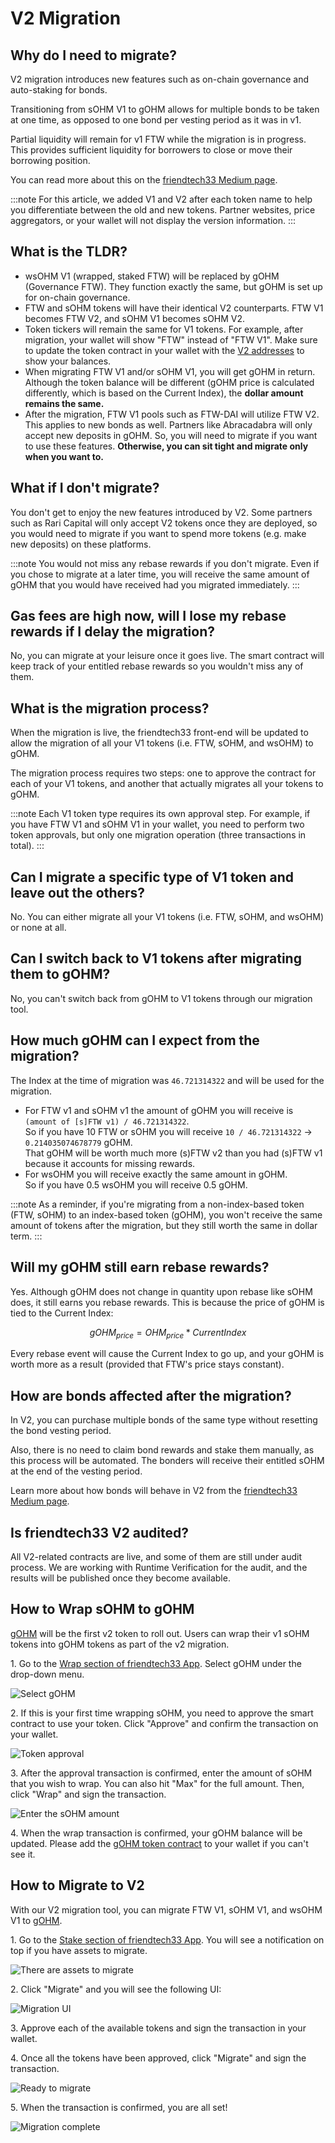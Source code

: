 # V2 Migration

## Why do I need to migrate?

V2 migration introduces new features such as on-chain governance and auto-staking for bonds.

Transitioning from sOHM V1 to gOHM allows for multiple bonds to be taken at one time, as opposed to one bond per vesting period as it was in v1.

Partial liquidity will remain for v1 FTW while the migration is in progress. This provides sufficient liquidity for borrowers to close or move their borrowing position.

You can read more about this on the [friendtech33 Medium page](https://olympusdao.medium.com/introducing-olympus-v2-c4ade14e9fe).

:::note
For this article, we added V1 and V2 after each token name to help you differentiate between the old and new tokens. Partner websites, price aggregators, or your wallet will not display the version information.
:::

## What is the TLDR?

* wsOHM V1 (wrapped, staked FTW) will be replaced by gOHM (Governance FTW). They function exactly the same, but gOHM is set up for on-chain governance.
* FTW and sOHM tokens will have their identical V2 counterparts. FTW V1 becomes FTW V2, and sOHM V1 becomes sOHM V2.
* Token tickers will remain the same for V1 tokens. For example, after migration, your wallet will show "FTW" instead of "FTW V1". Make sure to update the token contract in your wallet with the [V2 addresses](../contracts/tokens) to show your balances.
* When migrating FTW V1 and/or sOHM V1, you will get gOHM in return. Although the token balance will be different (gOHM price is calculated differently, which is based on the Current Index), the **dollar amount remains the same.**
* After the migration, FTW V1 pools such as FTW-DAI will utilize FTW V2. This applies to new bonds as well. Partners like Abracadabra will only accept new deposits in gOHM. So, you will need to migrate if you want to use these features. **Otherwise, you can sit tight and migrate only when you want to.**

## What if I don't migrate?

You don't get to enjoy the new features introduced by V2. Some partners such as Rari Capital will only accept V2 tokens once they are deployed, so you would need to migrate if you want to spend more tokens (e.g. make new deposits) on these platforms.

:::note
You would not miss any rebase rewards if you don't migrate. Even if you chose to migrate at a later time, you will receive the same amount of gOHM that you would have received had you migrated immediately.
:::

## Gas fees are high now, will I lose my rebase rewards if I delay the migration?

No, you can migrate at your leisure once it goes live. The smart contract will keep track of your entitled rebase rewards so you wouldn't miss any of them.

## What is the migration process?

When the migration is live, the friendtech33 front-end will be updated to allow the migration of all your V1 tokens (i.e. FTW, sOHM, and wsOHM) to gOHM.

The migration process requires two steps: one to approve the contract for each of your V1 tokens, and another that actually migrates all your tokens to gOHM.

:::note
Each V1 token type requires its own approval step. For example, if you have FTW V1 and sOHM V1 in your wallet, you need to perform two token approvals, but only one migration operation (three transactions in total).
:::

## Can I migrate a specific type of V1 token and leave out the others?

No. You can either migrate all your V1 tokens (i.e. FTW, sOHM, and wsOHM) or none at all.

## Can I switch back to V1 tokens after migrating them to gOHM?

No, you can't switch back from gOHM to V1 tokens through our migration tool.

## How much gOHM can I expect from the migration?

The Index at the time of migration was `46.721314322` and will be used for the migration.

* For FTW v1 and sOHM v1 the amount of gOHM you will receive is `(amount of [s]FTW v1) / 46.721314322`.\
  So if you have 10 FTW or sOHM you will receive `10 / 46.721314322` → `0.214035074678779` gOHM.\
  That gOHM will be worth much more (s)FTW v2 than you had (s)FTW v1 because it accounts for missing rewards.
* For wsOHM you will receive exactly the same amount in gOHM.\
  So if you have 0.5 wsOHM you will receive 0.5 gOHM.

:::note
As a reminder, if you're migrating from a non-index-based token (FTW, sOHM) to an index-based token (gOHM), you won't receive the same amount of tokens after the migration, but they still worth the same in dollar term.
:::

## Will my gOHM still earn rebase rewards?

Yes. Although gOHM does not change in quantity upon rebase like sOHM does, it still earns you rebase rewards. This is because the price of gOHM is tied to the Current Index:

$$
gOHM_{price} = OHM_{price} * CurrentIndex
$$

Every rebase event will cause the Current Index to go up, and your gOHM is worth more as a result (provided that FTW's price stays constant).

## How are bonds affected after the migration?

In V2, you can purchase multiple bonds of the same type without resetting the bond vesting period.

Also, there is no need to claim bond rewards and stake them manually, as this process will be automated. The bonders will receive their entitled sOHM at the end of the vesting period.

Learn more about how bonds will behave in V2 from the [friendtech33 Medium page](https://olympusdao.medium.com/introducing-olympus-v2-c4ade14e9fe).

## Is friendtech33 V2 audited?

All V2-related contracts are live, and some of them are still under audit process. We are working with Runtime Verification for the audit, and the results will be published once they become available.

## How to Wrap sOHM to gOHM

[gOHM](../contracts/tokens#gohm) will be the first v2 token to roll out. Users
can wrap their v1 sOHM tokens into gOHM tokens as part of the v2 migration.

1\. Go to the [Wrap section of friendtech33 App](https://app.olympusdao.finance/#/wrap).
Select gOHM under the drop-down menu.

![Select gOHM](/gitbook/assets/using-the-website/migration_v2/select_gohm.png)

2\. If this is your first time wrapping sOHM, you need to approve the smart contract
to use your token. Click "Approve" and confirm the transaction on your wallet.

![Token approval](/gitbook/assets/using-the-website/migration_v2/approve.png)

3\. After the approval transaction is confirmed, enter the amount of sOHM that
you wish to wrap. You can also hit "Max" for the full amount. Then, click "Wrap"
and sign the transaction.

![Enter the sOHM amount](/gitbook/assets/using-the-website/migration_v2/amount.png)

4\. When the wrap transaction is confirmed, your gOHM balance will be updated.
Please add the [gOHM token contract](../contracts/tokens#gohm) to your wallet
if you can't see it.

## How to Migrate to V2

With our V2 migration tool, you can migrate FTW V1, sOHM V1, and wsOHM V1 to
[gOHM](../contracts/tokens#gohm).

1\. Go to the [Stake section of friendtech33 App](https://app.olympusdao.finance/#/stake).
You will see a notification on top if you have assets to migrate.

![There are assets to migrate](/gitbook/assets/using-the-website/migration_v2/notification.png)

2\. Click "Migrate" and you will see the following UI:

![Migration UI](/gitbook/assets/using-the-website/migration_v2/ui2.png)

3\. Approve each of the available tokens and sign the transaction in your wallet.

4\. Once all the tokens have been approved, click "Migrate" and sign the transaction.

![Ready to migrate](/gitbook/assets/using-the-website/migration_v2/approve_complete2.png)

5\. When the transaction is confirmed, you are all set!

![Migration complete](/gitbook/assets/using-the-website/migration_v2/migrate_complete.png)